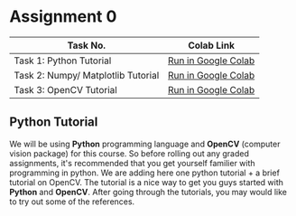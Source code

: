 # Assignment 0

| Task No. | Colab Link |
| ----------- | ---------- |
| Task 1: Python Tutorial | <a target="_blank" href="https://colab.research.google.com/github/ee604/ee604_assignments/blob/master/assignment_0/python_tutorial.ipynb">Run in Google Colab</a> |
| Task 2: Numpy/ Matplotlib Tutorial | <a target="_blank" href="https://colab.research.google.com/github/ee604/ee604_assignments/blob/master/assignment_0/numpy_tutorial.ipynb">Run in Google Colab</a> |
| Task 3: OpenCV Tutorial | <a target="_blank" href="https://colab.research.google.com/github/ee604/ee604_assignments/blob/master/assignment_0/opencv_tutorial.ipynb">Run in Google Colab</a> |

## Python Tutorial
We will be using **Python** programming language and **OpenCV** (computer vision package) for this course. So before rolling out any graded assignments, it's recommended that you get yourself familier with programming in python. We are adding here one python tutorial + a brief tutorial on OpenCV. The tutorial is a nice way to get you guys started with **Python** and **OpenCV**. After going through the tutorials, you may would like to try out some of the references.
